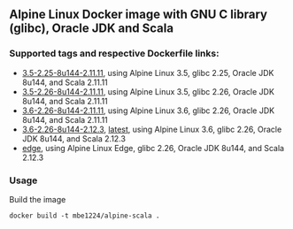 ## Alpine Linux Docker image with GNU C library (glibc), Oracle JDK and Scala

### Supported tags and respective Dockerfile links:

* [3.5-2.25-8u144-2.11.11], using Alpine Linux 3.5, glibc 2.25, Oracle JDK 8u144, and Scala 2.11.11 
* [3.5-2.26-8u144-2.11.11], using Alpine Linux 3.5, glibc 2.26, Oracle JDK 8u144, and Scala 2.11.11 
* [3.6-2.26-8u144-2.11.11], using Alpine Linux 3.6, glibc 2.26, Oracle JDK 8u144, and Scala 2.11.11 
* [3.6-2.26-8u144-2.12.3], [latest], using Alpine Linux 3.6, glibc 2.26, Oracle JDK 8u144, and Scala 2.12.3 
* [edge], using Alpine Linux Edge, glibc 2.26, Oracle JDK 8u144, and Scala 2.12.3

### Usage

Build the image
```shell
docker build -t mbe1224/alpine-scala .
```

   [3.5-2.25-8u144-2.11.11]: <https://github.com/MihaiBogdanEugen/alpine-scala/blob/3.5-2.25-8u144-2.11.11/Dockerfile>
   [3.5-2.26-8u144-2.11.11]: <https://github.com/MihaiBogdanEugen/alpine-scala/blob/3.5-2.26-8u144-2.11.11/Dockerfile>
   [3.6-2.26-8u144-2.11.11]: <https://github.com/MihaiBogdanEugen/alpine-scala/blob/3.6-2.26-8u144-2.11.11/Dockerfile>
   [3.6-2.26-8u144-2.12.3]: <https://github.com/MihaiBogdanEugen/alpine-scala/blob/3.6-2.26-8u144-2.12.3/Dockerfile>
   [latest]: <https://github.com/MihaiBogdanEugen/alpine-scala/blob/master/Dockerfile>
   [edge]: <https://github.com/MihaiBogdanEugen/alpine-scala/blob/edge/Dockerfile>
